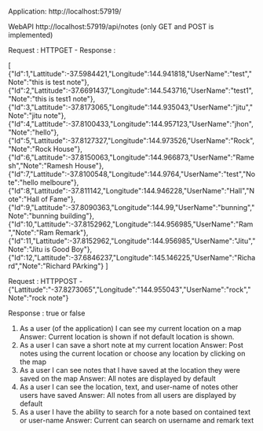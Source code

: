 
Application:
http://localhost:57919/


WebAPI
http://localhost:57919/api/notes  (only GET and POST is implemented)


Request : HTTPGET - 
Response : 

[
 {"Id":1,"Lattitude":-37.5984421,"Longitude":144.941818,"UserName":"test","Note":"this is test note"},
 {"Id":2,"Lattitude":-37.6691437,"Longitude":144.543716,"UserName":"test1","Note":"this is test1 note"},
 {"Id":3,"Lattitude":-37.8173065,"Longitude":144.935043,"UserName":"jitu","Note":"jitu note"},
 {"Id":4,"Lattitude":-37.8100433,"Longitude":144.957123,"UserName":"jhon","Note":"hello"},
 {"Id":5,"Lattitude":-37.8127327,"Longitude":144.973526,"UserName":"Rock","Note":"Rock House"},
 {"Id":6,"Lattitude":-37.8150063,"Longitude":144.966873,"UserName":"Ramesh","Note":"Ramesh House"},
 {"Id":7,"Lattitude":-37.8100548,"Longitude":144.9764,"UserName":"test","Note":"hello melboure"},
 {"Id":8,"Lattitude":-37.811142,"Longitude":144.946228,"UserName":"Hall","Note":"Hall of Fame"},
 {"Id":9,"Lattitude":-37.8090363,"Longitude":144.99,"UserName":"bunning","Note":"bunning building"},
 {"Id":10,"Lattitude":-37.8152962,"Longitude":144.956985,"UserName":"Ram","Note":"Ram Remark"},
 {"Id":11,"Lattitude":-37.8152962,"Longitude":144.956985,"UserName":"Jitu","Note":"Jitu is Good Boy"},
 {"Id":12,"Lattitude":-37.6846237,"Longitude":145.146225,"UserName":"Richard","Note":"Richard PArking"}
]


Request : HTTPPOST - 
{"Lattitude":"-37.8273065","Longitude":"144.955043","UserName":"rock","Note":"rock note"}

Response : <bool> true or false


1. As a user (of the application) I can see my current location on a map
Answer: Current location is shown if not default location is shown. 
2. As a user I can save a short note at my current location
Answer: Post notes using the current location or choose any location by clicking on the map
3. As a user I can see notes that I have saved at the location they were saved on the map
Answer: All notes are displayed by default
4. As a user I can see the location, text, and user-name of notes other users have saved
Answer: All notes from all users are displayed by default
5. As a user I have the ability to search for a note based on contained text or user-nameAnswer: Current can search on username and remark text